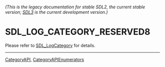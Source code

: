 ###### (This is the legacy documentation for stable SDL2, the current stable version; [SDL3](https://wiki.libsdl.org/SDL3/) is the current development version.)
# SDL_LOG_CATEGORY_RESERVED8

Please refer to [SDL_LogCategory](SDL_LogCategory) for details.

----
[CategoryAPI](CategoryAPI), [CategoryAPIEnumerators](CategoryAPIEnumerators)

